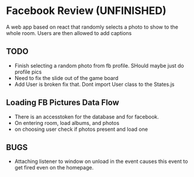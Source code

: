# Facebook Review (UNFINISHED)
A web app based on react that randomly selects a photo to show to the whole room. Users are then allowed to add captions

## TODO 
- Finish selecting a random photo from fb profile. SHould maybe just do profile pics
- Need to fix the slide out of the game board
- Add User is broken fix that. Dont import User class to the States.js

## Loading FB Pictures Data Flow
- There is an accesstoken for the database and for facebook. 
- On entering room, load albums, and photos
- on choosing user check if photos present and load one
## BUGS
- Attaching listener to window on unload in the event causes this event to get fired even on the homepage.
